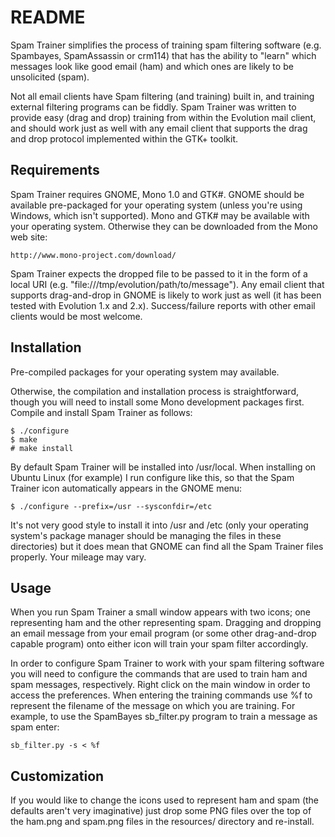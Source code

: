 README
======

Spam Trainer simplifies the process of training spam filtering software 
(e.g. Spambayes, SpamAssassin or crm114) that has the ability to "learn"
which messages look like good email (ham) and which ones are likely to be
unsolicited (spam).

Not all email clients have Spam filtering (and training) built in, and
training external filtering programs can be fiddly. Spam Trainer was 
written to provide easy (drag and drop) training from within the 
Evolution mail client, and should work just as well with any email client
that supports the drag and drop protocol implemented within the GTK+ 
toolkit.

Requirements
------------

Spam Trainer requires GNOME, Mono 1.0 and GTK#. GNOME should be
available pre-packaged for your operating system (unless you're using
Windows, which isn't supported). Mono and GTK# may be available with
your operating system. Otherwise they can be downloaded from the Mono
web site:

    http://www.mono-project.com/download/

Spam Trainer expects the dropped file to be passed to it in the form
of a local URI (e.g. "file:///tmp/evolution/path/to/message"). Any
email client that supports drag-and-drop in GNOME is likely to work
just as well (it has been tested with Evolution 1.x and 2.x).
Success/failure reports with other email clients would be most welcome.

Installation
------------

Pre-compiled packages for your operating system may available.

Otherwise, the compilation and installation process is straightforward,
though you will need to install some Mono development packages first.
Compile and install Spam Trainer as follows:
 
    $ ./configure
    $ make
    # make install

By default Spam Trainer will be installed into /usr/local. When 
installing on Ubuntu Linux (for example) I run configure like this, so
that the Spam Trainer icon automatically appears in the GNOME menu:

    $ ./configure --prefix=/usr --sysconfdir=/etc

It's not very good style to install it into /usr and /etc (only your
operating system's package manager should be managing the files in
these directories) but it does mean that GNOME can find all the Spam
Trainer files properly. Your mileage may vary.

Usage
-----

When you run Spam Trainer a small window appears with two icons; one
representing ham and the other representing spam. Dragging and dropping
an email message from your email program (or some other drag-and-drop 
capable program) onto either icon will train your spam filter accordingly.

In order to configure Spam Trainer to work with your spam filtering
software you will need to configure the commands that are used to train
ham and spam messages, respectively. Right click on the main window in
order to access the preferences. When entering the training commands
use %f to represent the filename of the message on which you are training.
For example, to use the SpamBayes sb_filter.py program to train a message
as spam enter:

    sb_filter.py -s < %f

Customization
-------------

If you would like to change the icons used to represent ham and spam
(the defaults aren't very imaginative) just drop some PNG files over the
top of the ham.png and spam.png files in the resources/ directory and
re-install.
